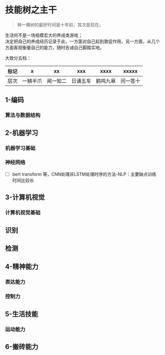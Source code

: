 # 技能树之主干
> 种一棵树的最好时间是十年前，其次是现在。

生活何不是一场规模宏大的养成类游戏；  
决定把自己的养成经历记录于此，一方面对自己起到敦促作用，另一方面，从几个方面客观衡量自己的能力，随时告诫自己脚踏实地。

大致分五档：

|标记| x | xx | xxx | xxxx | xxxxx |
| ---- | ---- | ---- | ---- | ---- | ---- |
| 层次 | 一鳞半爪 | 闻一知二 | 日诵五车 | 鹤鸣九皋 | 问一答十 |

## 1-编码
### 算法与数据结构
### 

## 2-机器学习

### 机器学习基础
### 神经网络
- [ ] bert transform 等，CNN处理非LSTM处理时序的方法-NLP：主要缺点训练时间比较长

## 3-计算机视觉
### 计算机视觉基础
## 识别
## 检测

## 4-精神能力
### 表达能力
### 控制力

## 5-生活技能
### 运动能力

## 6-搬砖能力
